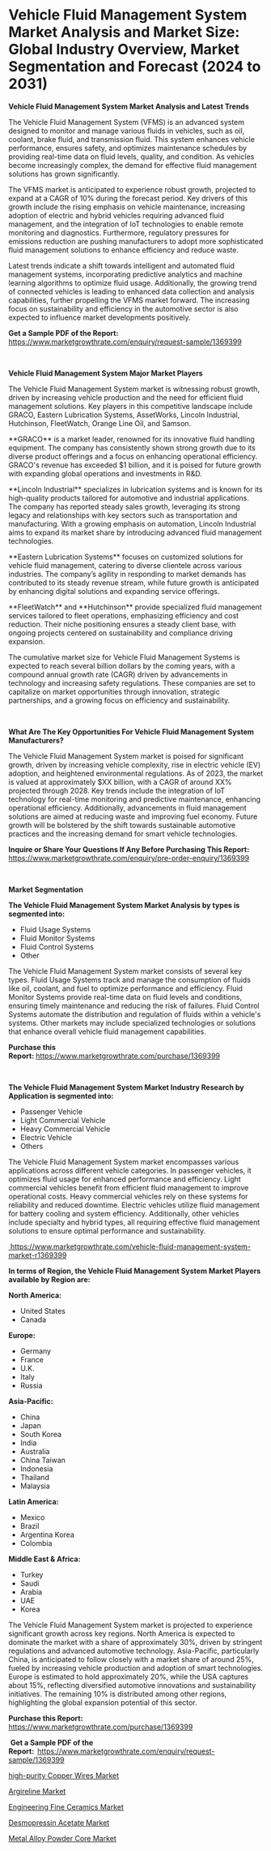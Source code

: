 <p><h1>Vehicle Fluid Management System Market Analysis and Market Size: Global Industry Overview, Market Segmentation and Forecast (2024 to 2031)</h1></p><p><strong>Vehicle Fluid Management System Market Analysis and Latest Trends</strong></p>
<p><p>The Vehicle Fluid Management System (VFMS) is an advanced system designed to monitor and manage various fluids in vehicles, such as oil, coolant, brake fluid, and transmission fluid. This system enhances vehicle performance, ensures safety, and optimizes maintenance schedules by providing real-time data on fluid levels, quality, and condition. As vehicles become increasingly complex, the demand for effective fluid management solutions has grown significantly.</p><p>The VFMS market is anticipated to experience robust growth, projected to expand at a CAGR of 10% during the forecast period. Key drivers of this growth include the rising emphasis on vehicle maintenance, increasing adoption of electric and hybrid vehicles requiring advanced fluid management, and the integration of IoT technologies to enable remote monitoring and diagnostics. Furthermore, regulatory pressures for emissions reduction are pushing manufacturers to adopt more sophisticated fluid management solutions to enhance efficiency and reduce waste.</p><p>Latest trends indicate a shift towards intelligent and automated fluid management systems, incorporating predictive analytics and machine learning algorithms to optimize fluid usage. Additionally, the growing trend of connected vehicles is leading to enhanced data collection and analysis capabilities, further propelling the VFMS market forward. The increasing focus on sustainability and efficiency in the automotive sector is also expected to influence market developments positively.</p></p>
<p><strong>Get a Sample PDF of the Report:&nbsp;</strong> <a href="https://www.marketgrowthrate.com/enquiry/request-sample/1369399">https://www.marketgrowthrate.com/enquiry/request-sample/1369399</a></p>
<p>&nbsp;</p>
<p><strong>Vehicle Fluid Management System Major Market Players</strong></p>
<p><p>The Vehicle Fluid Management System market is witnessing robust growth, driven by increasing vehicle production and the need for efficient fluid management solutions. Key players in this competitive landscape include GRACO, Eastern Lubrication Systems, AssetWorks, Lincoln Industrial, Hutchinson, FleetWatch, Orange Line Oil, and Samson.</p><p>**GRACO** is a market leader, renowned for its innovative fluid handling equipment. The company has consistently shown strong growth due to its diverse product offerings and a focus on enhancing operational efficiency. GRACO's revenue has exceeded $1 billion, and it is poised for future growth with expanding global operations and investments in R&D.</p><p>**Lincoln Industrial** specializes in lubrication systems and is known for its high-quality products tailored for automotive and industrial applications. The company has reported steady sales growth, leveraging its strong legacy and relationships with key sectors such as transportation and manufacturing. With a growing emphasis on automation, Lincoln Industrial aims to expand its market share by introducing advanced fluid management technologies.</p><p>**Eastern Lubrication Systems** focuses on customized solutions for vehicle fluid management, catering to diverse clientele across various industries. The company’s agility in responding to market demands has contributed to its steady revenue stream, while future growth is anticipated by enhancing digital solutions and expanding service offerings.</p><p>**FleetWatch** and **Hutchinson** provide specialized fluid management services tailored to fleet operations, emphasizing efficiency and cost reduction. Their niche positioning ensures a steady client base, with ongoing projects centered on sustainability and compliance driving expansion.</p><p>The cumulative market size for Vehicle Fluid Management Systems is expected to reach several billion dollars by the coming years, with a compound annual growth rate (CAGR) driven by advancements in technology and increasing safety regulations. These companies are set to capitalize on market opportunities through innovation, strategic partnerships, and a growing focus on efficiency and sustainability.</p></p>
<p>&nbsp;</p>
<p><strong>What Are The Key Opportunities For Vehicle Fluid Management System Manufacturers?</strong></p>
<p><p>The Vehicle Fluid Management System market is poised for significant growth, driven by increasing vehicle complexity, rise in electric vehicle (EV) adoption, and heightened environmental regulations. As of 2023, the market is valued at approximately $XX billion, with a CAGR of around XX% projected through 2028. Key trends include the integration of IoT technology for real-time monitoring and predictive maintenance, enhancing operational efficiency. Additionally, advancements in fluid management solutions are aimed at reducing waste and improving fuel economy. Future growth will be bolstered by the shift towards sustainable automotive practices and the increasing demand for smart vehicle technologies.</p></p>
<p><strong>Inquire or Share Your Questions If Any Before Purchasing This Report:</strong> <a href="https://www.marketgrowthrate.com/enquiry/pre-order-enquiry/1369399">https://www.marketgrowthrate.com/enquiry/pre-order-enquiry/1369399</a></p>
<p>&nbsp;</p>
<p><strong>Market Segmentation</strong></p>
<p><strong>The Vehicle Fluid Management System Market Analysis by types is segmented into:</strong></p>
<p><ul><li>Fluid Usage Systems</li><li>Fluid Monitor Systems</li><li>Fluid Control Systems</li><li>Other</li></ul></p>
<p><p>The Vehicle Fluid Management System market consists of several key types. Fluid Usage Systems track and manage the consumption of fluids like oil, coolant, and fuel to optimize performance and efficiency. Fluid Monitor Systems provide real-time data on fluid levels and conditions, ensuring timely maintenance and reducing the risk of failures. Fluid Control Systems automate the distribution and regulation of fluids within a vehicle's systems. Other markets may include specialized technologies or solutions that enhance overall vehicle fluid management capabilities.</p></p>
<p><strong>Purchase this Report:&nbsp;</strong><a href="https://www.marketgrowthrate.com/purchase/1369399">https://www.marketgrowthrate.com/purchase/1369399</a></p>
<p>&nbsp;</p>
<p><strong>The Vehicle Fluid Management System Market Industry Research by Application is segmented into:</strong></p>
<p><ul><li>Passenger Vehicle</li><li>Light Commercial Vehicle</li><li>Heavy Commercial Vehicle</li><li>Electric Vehicle</li><li>Others</li></ul></p>
<p><p>The Vehicle Fluid Management System market encompasses various applications across different vehicle categories. In passenger vehicles, it optimizes fluid usage for enhanced performance and efficiency. Light commercial vehicles benefit from efficient fluid management to improve operational costs. Heavy commercial vehicles rely on these systems for reliability and reduced downtime. Electric vehicles utilize fluid management for battery cooling and system efficiency. Additionally, other vehicles include specialty and hybrid types, all requiring effective fluid management solutions to ensure optimal performance and sustainability.</p></p>
<p><a href="https://www.marketgrowthrate.com/vehicle-fluid-management-system-market-r1369399">&nbsp;https://www.marketgrowthrate.com/vehicle-fluid-management-system-market-r1369399</a></p>
<p><strong>In terms of Region, the Vehicle Fluid Management System Market Players available by Region are:</strong></p>
<p>
    <p> <strong> North America: </strong>
        <ul>
            <li>United States</li>
            <li>Canada</li>
        </ul>
        </p> 
    <p> <strong> Europe: </strong>
        <ul>
            <li>Germany</li>
            <li>France</li>
            <li>U.K.</li>
            <li>Italy</li>
            <li>Russia</li>
        </ul>
        </p> 
    <p> <strong> Asia-Pacific: </strong>
        <ul>
            <li>China</li>
            <li>Japan</li>
            <li>South Korea</li>
            <li>India</li>
            <li>Australia</li>
            <li>China Taiwan</li>
            <li>Indonesia</li>
            <li>Thailand</li>
            <li>Malaysia</li>
        </ul>
        </p> 
    <p> <strong> Latin America: </strong>
        <ul>
            <li>Mexico</li>
            <li>Brazil</li>
            <li>Argentina Korea</li>
            <li>Colombia</li>
        </ul>
        </p> 
    <p> <strong> Middle East & Africa: </strong>
        <ul>
            <li>Turkey</li>
            <li>Saudi</li>
            <li>Arabia</li>
            <li>UAE</li>
            <li>Korea</li>
        </ul>
    </p>
    </p>
<p><p>The Vehicle Fluid Management System market is projected to experience significant growth across key regions. North America is expected to dominate the market with a share of approximately 30%, driven by stringent regulations and advanced automotive technology. Asia-Pacific, particularly China, is anticipated to follow closely with a market share of around 25%, fueled by increasing vehicle production and adoption of smart technologies. Europe is estimated to hold approximately 20%, while the USA captures about 15%, reflecting diversified automotive innovations and sustainability initiatives. The remaining 10% is distributed among other regions, highlighting the global expansion potential of this sector.</p></p>
<p><strong>Purchase this Report: </strong><a href="https://www.marketgrowthrate.com/purchase/1369399">https://www.marketgrowthrate.com/purchase/1369399</a></p>
<p>&nbsp;<strong>Get a Sample PDF of the Report:&nbsp;&nbsp;</strong><a href="https://www.marketgrowthrate.com/enquiry/request-sample/1369399">https://www.marketgrowthrate.com/enquiry/request-sample/1369399</a></p>
<p><strong></strong></p>
<p><p><a href="https://medium.com/@brandyhiiqh/emerging-high-purity-copper-wires-market-opportunities-market-analysis-for-investors-and-6441ca48be16?postPublishedType=repub">high-purity Copper Wires Market</a></p><p><a href="https://www.linkedin.com/pulse/future-ready-strategic-insights-global-argireline-market-dlnie">Argireline Market</a></p><p><a href="https://issuu.com/reportprime-2/docs/engineering-fine-ceramics-market-si_4acbc08dc4c71d">Engineering Fine Ceramics Market</a></p><p><a href="https://www.linkedin.com/pulse/desmopressin-acetate-market-industry-trends-forecast-5ix7e">Desmopressin Acetate Market</a></p><p><a href="https://issuu.com/reportprime-2/docs/metal-alloy-powder-core-market-size_84997be1b8c527">Metal Alloy Powder Core Market</a></p></p>
